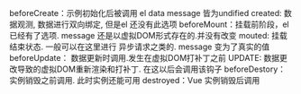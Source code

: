 beforeCreate：示例初始化后被调用 el data message 皆为undified
created: 数据观测, 数据进行双向绑定, 但是el 还没有此选项
beforeMount：挂载前阶段，el 已经有了选项.  message 还是以虚拟DOM形式存在的.并没有改变
mouted: 挂载结束状态. 一般可以在这里进行 异步请求之类的. message 变为了真实的值
beforeUpdate： 数据更新时调用.发生在虚拟DOM打补丁之前
UPDATE: 数据更改导致的虚拟DOM重新渲染和打补丁. 在这以后会调用该钩子
beforeDestory：实例销毁之前调用. 此时实例还能可用
destroyed：Vue 实例销毁后调用
<!--stackedit_data:
eyJoaXN0b3J5IjpbLTE0MDA0MjgwMzMsNTAxMjM0MzA4LC01ND
U0NDEyMzgsLTIwODg3NDY2MTJdfQ==
-->